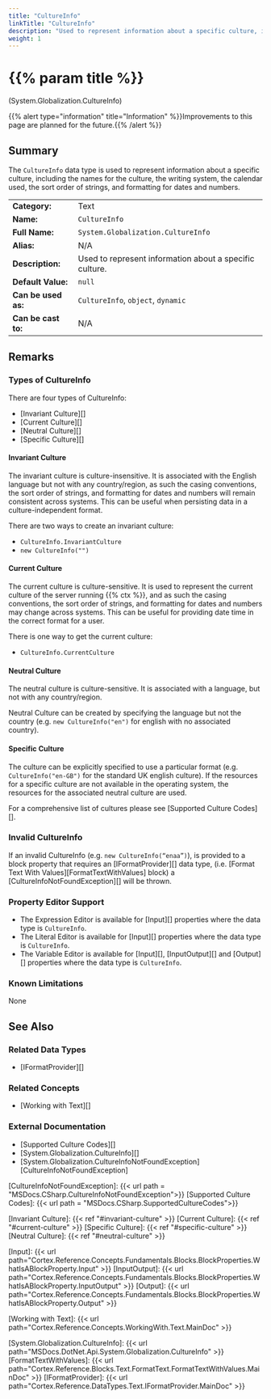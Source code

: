 ```yaml
---
title: "CultureInfo"
linkTitle: "CultureInfo"
description: "Used to represent information about a specific culture, including the names for the culture, the writing system, the calendar used, the sort order of strings, and formatting for dates and numbers."
weight: 1
---
```


# {{% param title %}}

<p class="namespace">(System.Globalization.CultureInfo)</p>

{{% alert type="information" title="Information" %}}Improvements to this page are planned for the future.{{% /alert %}}

## Summary

The `CultureInfo` data type is used to represent information about a specific culture, including the names for the culture, the writing system, the calendar used, the sort order of strings, and formatting for dates and numbers.

| | |
|-|-|
| **Category:**          | Text                                                          |
| **Name:**              | `CultureInfo`                                                        |
| **Full Name:**         | `System.Globalization.CultureInfo`                                                 |
| **Alias:**             | N/A |
| **Description:**       | Used to represent information about a specific culture. |
| **Default Value:**     | `null`                                           |
| **Can be used as:**    | `CultureInfo`, `object`, `dynamic`                                          |
| **Can be cast to:**    | N/A |

## Remarks

### Types of CultureInfo

There are four types of CultureInfo:

- [Invariant Culture][]
- [Current Culture][]
- [Neutral Culture][]
- [Specific Culture][]

#### Invariant Culture

The invariant culture is culture-insensitive. It is associated with the English language but not with any country/region, as such the casing conventions, the sort order of strings, and formatting for dates and numbers will remain consistent across systems. This can be useful when persisting data in a culture-independent format.

There are two ways to create an invariant culture:

- `CultureInfo.InvariantCulture`
- `new CultureInfo("")`

#### Current Culture

The current culture is culture-sensitive. It is used to represent the current culture of the server running {{% ctx %}}, and as such the casing conventions, the sort order of strings, and formatting for dates and numbers may change across systems. This can be useful for providing date time in the correct format for a user.

There is one way to get the current culture:

- `CultureInfo.CurrentCulture`

#### Neutral Culture

The neutral culture is culture-sensitive. It is associated with a language, but not with any country/region.

Neutral Culture can be created by specifying the language but not the country (e.g. `new CultureInfo("en")` for english with no associated country).

#### Specific Culture

The culture can be explicitly specified to use a particular format (e.g. `CultureInfo("en-GB")` for the standard UK english culture).
If the resources for a specific culture are not available in the operating system, the resources for the associated neutral culture are used.

For a comprehensive list of cultures please see [Supported Culture Codes][].

### Invalid CultureInfo

If an invalid CultureInfo (e.g. `new CultureInfo(“enaa”)`), is provided to a block property that requires an [IFormatProvider][] data type, (i.e. [Format Text With Values][FormatTextWithValues] block) a [CultureInfoNotFoundException][] will be thrown.

### Property Editor Support

- The Expression Editor is available for [Input][] properties where the data type is `CultureInfo`.
- The Literal Editor is available for [Input][] properties where the data type is `CultureInfo`.
- The Variable Editor is available for [Input][], [InputOutput][] and [Output][] properties where the data type is `CultureInfo`.

### Known Limitations

None

## See Also

### Related Data Types

- [IFormatProvider][]

### Related Concepts

- [Working with Text][]

### External Documentation

- [Supported Culture Codes][]
- [System.Globalization.CultureInfo][]
- [System.Globalization.CultureInfoNotFoundException][CultureInfoNotFoundException]

[CultureInfoNotFoundException]: {{< url path = "MSDocs.CSharp.CultureInfoNotFoundException">}}
[Supported Culture Codes]: {{< url path = "MSDocs.CSharp.SupportedCultureCodes">}}

[Invariant Culture]: {{< ref "#invariant-culture" >}}
[Current Culture]: {{< ref "#current-culture" >}}
[Specific Culture]: {{< ref "#specific-culture" >}}
[Neutral Culture]: {{< ref "#neutral-culture" >}}

[Input]: {{< url path="Cortex.Reference.Concepts.Fundamentals.Blocks.BlockProperties.WhatIsABlockProperty.Input" >}}
[InputOutput]: {{< url path="Cortex.Reference.Concepts.Fundamentals.Blocks.BlockProperties.WhatIsABlockProperty.InputOutput" >}}
[Output]: {{< url path="Cortex.Reference.Concepts.Fundamentals.Blocks.BlockProperties.WhatIsABlockProperty.Output" >}}

[Working with Text]: {{< url path="Cortex.Reference.Concepts.WorkingWith.Text.MainDoc" >}}

[System.Globalization.CultureInfo]: {{< url path="MSDocs.DotNet.Api.System.Globalization.CultureInfo" >}}
[FormatTextWithValues]: {{< url path="Cortex.Reference.Blocks.Text.FormatText.FormatTextWithValues.MainDoc" >}}
[IFormatProvider]: {{< url path="Cortex.Reference.DataTypes.Text.IFormatProvider.MainDoc" >}}
